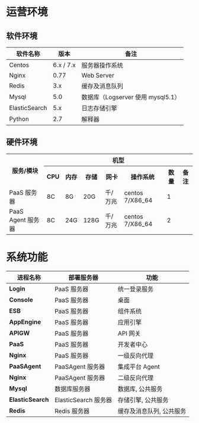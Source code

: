# 运营环境
## 软件环境

| 软件名称       | 版本     | 备注                            |
|---------------|----------|---------------------------------|
| Centos        | 6.x / 7.x  | 服务器操作系统                  |
| Nginx         | 0.77     | Web Server                      |
| Redis         | 3.x      | 缓存及消息队列                  |
| Mysql         | 5.0      | 数据库（Logserver 使用 mysql5.1） |
| ElasticSearch | 5.x      | 日志存储引擎                    |
| Python        | 2.7      | 解释器                          |

## 硬件环境

<table>
    <tr>
        <th rowspan="2">服务/模块</th>
        <th colspan="7">机型</th>
    </tr>
    <tr>
        <th>CPU</th>
        <th>内存</th>
        <th>存储</th>
        <th>网卡</th>
        <th>操作系统</th>
        <th>数量</th>
        <th>备注</th>
    </tr>
    <tr>
        <td>PaaS 服务器</td>
        <td>8C</td>
        <td>8G</td>
        <td>20G</td>
        <td>千/万兆</td>
        <td>centos 7/X86_64</td>
        <td>1</td>
        <td></td>
    </tr>
    <tr>
        <td>PaaS Agent 服务器</td>
        <td>8C</td>
        <td>24G</td>
        <td>128G</td>
        <td>千/万兆</td>
        <td>centos 7/X86_64</td>
        <td>2</td>
        <td></td>
    </tr>
</table>

# 系统功能

| 进程名称           | 部署服务器           | 功能                |
|-------------------|---------------------|--------------------------|
| **Login**         | PaaS 服务器          | 统一登录服务             |
| **Console**       | PaaS 服务器          | 桌面                     |
| **ESB**           | PaaS 服务器          | 组件系统                 |
| **AppEngine**     | PaaS 服务器          | 应用引擎                 |
| **APIGW**         | PaaS 服务器          | API 网关                  |
| **PaaS**          | PaaS 服务器          | 开发者中心               |
| **Nginx**         | PaaS 服务器          | 一级反向代理             |
| **PaaSAgent**     | PaaSAgent 服务器     | 集成平台 Agent            |
| **Nginx**         | PaaSAgent 服务器     | 二级反向代理             |
| **Mysql**         | 数据库服务器         | 数据库, 公共服务         |
| **ElasticSearch** | ElasticSearch 服务器 | 存储引擎, 公共服务       |
| **Redis**         | Redis 服务器         | 缓存及消息队列, 公共服务 |

